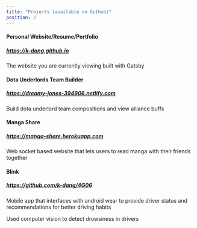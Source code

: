 ```yaml
---
title: "Projects (available on Github)"
position: 2
---
```


#### Personal Website/Resume/Portfolio

##### <https://k-dang.github.io>

The website you are currently viewing built with Gatsby

#### Dota Underlords Team Builder

##### <https://dreamy-jones-394906.netlify.com>

Build dota underlord team compositions and view alliance buffs

#### Manga Share

##### <https://manga-share.herokuapp.com>

Web socket based website that lets users to read manga with their friends together

#### Blink

##### <https://github.com/k-dang/4G06>

Mobile app that interfaces with android wear to provide driver status and recommendations for better driving habits

Used computer vision to detect drowsiness in drivers
